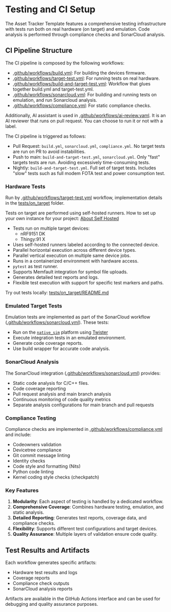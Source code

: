 # Testing and CI Setup

The Asset Tracker Template features a comprehensive testing infrastructure with tests run both on real hardware (on target) and emulation.
Code analysis is performed through compliance checks and SonarCloud analysis.

## CI Pipeline Structure

The CI pipeline is composed by the following workflows:
- [.github/workflows/build.yml](https://github.com/nrfconnect/Asset-Tracker-Template/blob/main/.github/workflows/build.yml): For building the devices firmware.
- [.github/workflows/target-test.yml](https://github.com/nrfconnect/Asset-Tracker-Template/blob/main/.github/workflows/target-test.yml): For running tests on real hardware.
- [.github/workflows/build-and-target-test.yml](https://github.com/nrfconnect/Asset-Tracker-Template/blob/main/.github/workflows/build-and-target-test.yml): Workflow that glues together build.yml and target-test.yml.
- [.github/workflows/sonarcloud.yml](https://github.com/nrfconnect/Asset-Tracker-Template/blob/main/.github/workflows/sonarcloud.yml): For building and running tests on emulation, and run Sonarcloud analysis.
- [.github/workflows/compliance.yml](https://github.com/nrfconnect/Asset-Tracker-Template/blob/main/.github/workflows/compliance.yml): For static compliance checks.

Additionally, AI assistant is used in [.github/workflows/ai-review.yaml](https://github.com/nrfconnect/Asset-Tracker-Template/blob/main/.github/workflows/ai-review.yaml). It is an AI reviewer that runs on pull request.
You can choose to run it or not with a label.

The CI pipeline is triggered as follows:

- Pull Request: `build.yml`, `sonarcloud.yml`, `compliance.yml`. No target tests are run on PR to avoid instabilities.
- Push to main: `build-and-target-test.yml`, `sonarcloud.yml`. Only "fast" targets tests are run. Avoiding excessively time-consuming tests.
- Nightly: `build-and-target-test.yml`. Full set of target tests. Includes "slow" tests such as full modem FOTA test and power consumption test.

### Hardware Tests

Run by [.github/workflows/target-test.yml](https://github.com/nrfconnect/Asset-Tracker-Template/blob/main/.github/workflows/target-test.yml) workflow, implementation details in the [tests/on_target](https://github.com/nrfconnect/Asset-Tracker-Template/tree/main/tests/on_target) folder.

Tests on target are performed using self-hosted runners. How to set up your own instance for your project: [About Self Hosted](https://docs.github.com/en/actions/hosting-your-own-runners/managing-self-hosted-runners/about-self-hosted-runners)

- Tests run on multiple target devices:
  - nRF9151 DK
  - Thingy:91 X
- Uses self-hosted runners labeled according to the connected device.
- Parallel horizontal execution across different device types.
- Parallel vertical execution on multiple same device jobs.
- Runs in a containerized environment with hardware access.
- `pytest` as test runner.
- Supports Memfault integration for symbol file uploads.
- Generates detailed test reports and logs.
- Flexible test execution with support for specific test markers and paths.

Try out tests locally: [tests/on_target/README.md](https://github.com/nrfconnect/Asset-Tracker-Template/blob/main/tests/on_target/README.md)

### Emulated Target Tests

Emulation tests are implemented as part of the SonarCloud workflow ([.github/workflows/sonarcloud.yml](https://github.com/nrfconnect/Asset-Tracker-Template/blob/main/.github/workflows/sonarcloud.yml)). These tests:

- Run on the [`native_sim`](https://docs.nordicsemi.com/bundle/ncs-3.0.1/page/zephyr/boards/native/native_sim/doc/index.html) platform using [Twister](https://docs.nordicsemi.com/bundle/ncs-3.0.1/page/zephyr/develop/test/twister.html)
- Execute integration tests in an emulated environment.
- Generate code coverage reports.
- Use build wrapper for accurate code analysis.

### SonarCloud Analysis

The SonarCloud integration ([.github/workflows/sonarcloud.yml](https://github.com/nrfconnect/Asset-Tracker-Template/blob/main/.github/workflows/sonarcloud.yml)) provides:

- Static code analysis for C/C++ files.
- Code coverage reporting
- Pull request analysis and main branch analysis
- Continuous monitoring of code quality metrics
- Separate analysis configurations for main branch and pull requests

### Compliance Testing

Compliance checks are implemented in [.github/workflows/compliance.yml](https://github.com/nrfconnect/Asset-Tracker-Template/blob/main/.github/workflows/compliance.yml) and include:

- Codeowners validation
- Devicetree compliance
- Git commit message linting
- Identity checks
- Code style and formatting (Nits)
- Python code linting
- Kernel coding style checks (checkpatch)

### Key Features

1. **Modularity**: Each aspect of testing is handled by a dedicated workflow.
2. **Comprehensive Coverage**: Combines hardware testing, emulation, and static analysis.
3. **Detailed Reporting**: Generates test reports, coverage data, and compliance checks.
4. **Flexibility**: Supports different test configurations and target devices.
5. **Quality Assurance**: Multiple layers of validation ensure code quality.

## Test Results and Artifacts

Each workflow generates specific artifacts:

- Hardware test results and logs
- Coverage reports
- Compliance check outputs
- SonarCloud analysis reports

Artifacts are available in the GitHub Actions interface and can be used for debugging and quality assurance purposes.
